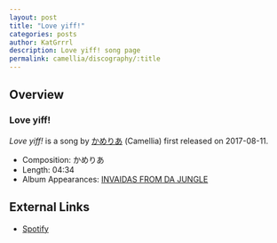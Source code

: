 ```yaml
---
layout: post
title: "Love yiff!"
categories: posts
author: KatGrrrl
description: Love yiff! song page
permalink: camellia/discography/:title
---
```


## Overview

### Love yiff!

*Love yiff!* is a song by [かめりあ](<{% link postsWiki/_posts/2023-12-10-camellia.md %}>) (Camellia) first released on 2017-08-11.

* Composition: かめりあ
* Length: 04:34
* Album Appearances: [INVAIDAS FROM DA JUNGLE](<{% link postsInclude/_posts/camellia/albums/INVAIDAS-FROM-DA-JUNGLE/2023-12-20-INVAIDAS-FROM-DA-JUNGLE.md %}>)

## External Links

* [Spotify](https://open.spotify.com/track/4oJv3kdY0gmVtgiazkadKr?si=ac52735646c647da)
